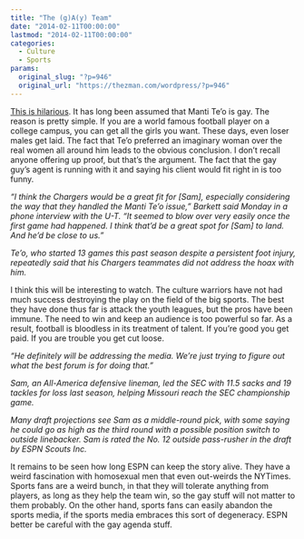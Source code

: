 ```yaml
---
title: "The (g)A(y) Team"
date: "2014-02-11T00:00:00"
lastmod: "2014-02-11T00:00:00"
categories:
  - Culture
  - Sports
params:
  original_slug: "?p=946"
  original_url: "https://thezman.com/wordpress/?p=946"
---
```


<a
href="http://espn.go.com/nfl/story/_/id/10435697/san-diego-chargers-great-fit-michael-sam-agent-says"
rel="noopener noreferrer" target="_blank">This is hilarious</a>. It has
long been assumed that Manti Te’o is gay. The reason is pretty simple.
If you are a world famous football player on a college campus, you can
get all the girls you want. These days, even loser males get laid. The
fact that Te’o preferred an imaginary woman over the real women all
around him leads to the obvious conclusion. I don’t recall anyone
offering up proof, but that’s the argument. The fact that the gay guy’s
agent is running with it and saying his client would fit right in is too
funny.

*“I think the Chargers would be a great fit for \[Sam\], especially
considering the way that they handled the Manti Te’o issue,” Barkett
said Monday in a phone interview with the U-T. “It seemed to blow over
very easily once the first game had happened. I think that’d be a great
spot for \[Sam\] to land. And he’d be close to us.”*

*Te’o, who started 13 games this past season despite a persistent foot
injury, repeatedly said that his Chargers teammates did not address the
hoax with him.*

I think this will be interesting to watch. The culture warriors have not
had much success destroying the play on the field of the big sports. The
best they have done thus far is attack the youth leagues, but the pros
have been immune. The need to win and keep an audience is too powerful
so far. As a result, football is bloodless in its treatment of talent.
If you’re good you get paid. If you are trouble you get cut loose.

*“He definitely will be addressing the media. We’re just trying to
figure out what the best forum is for doing that.”*

*Sam, an All-America defensive lineman, led the SEC with 11.5 sacks and
19 tackles for loss last season, helping Missouri reach the SEC
championship game.*

*Many draft projections see Sam as a middle-round pick, with some saying
he could go as high as the third round with a possible position switch
to outside linebacker. Sam is rated the No. 12 outside pass-rusher in
the draft by ESPN Scouts Inc.*

It remains to be seen how long ESPN can keep the story alive. They have
a weird fascination with homosexual men that even out-weirds the
NYTimes. Sports fans are a weird bunch, in that they will tolerate
anything from players, as long as they help the team win, so the gay
stuff will not matter to them probably. On the other hand, sports fans
can easily abandon the sports media, if the sports media embraces this
sort of degeneracy. ESPN better be careful with the gay agenda stuff.
